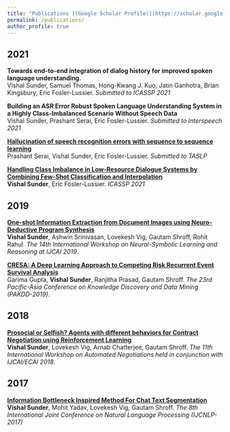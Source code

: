 ```yaml
---
title: "Publications [(Google Scholar Profile)](https://scholar.google.co.in/citations?user=hBbYJnIAAAAJ&hl=en)"
permalink: /publications/
author_profile: true
---
```

## 2021

<b>Towards end-to-end integration of dialog history for improved spoken language understanding.</b> <br> Vishal Sunder, Samuel Thomas, Hong-Kwang J. Kuo, Jatin Ganhotra, Brian Kingsbury, Eric Fosler-Lussier. <i>Submitted to ICASSP 2021</i>

<b>Building an ASR Error Robust Spoken Language Understanding System in a Highly Class-Imbalanced Scenario Without Speech Data</b> <br> Vishal Sunder, Prashant Serai, Eric Fosler-Lussier. <i>Submitted to Interspeech 2021</i>

<b>[Hallucination of speech recognition errors with sequence to sequence learning](https://arxiv.org/pdf/2103.12258.pdf)</b> <br> Prashant Serai, Vishal Sunder, Eric Fosler-Lussier. <i>Submitted to TASLP</i>

<b>[Handling Class Imbalance in Low-Resource Dialogue Systems by Combining Few-Shot Classification and Interpolation](https://arxiv.org/pdf/2010.15090.pdf)</b> <br> <b>Vishal Sunder</b>, Eric Fosler-Lussier. <i>ICASSP 2021</i>


## 2019
<b>[One-shot Information Extraction from Document Images using Neuro-Deductive Program Synthesis](http://vishalsunder.github.io/publications/progsyn-paper)</b><br>
<b>Vishal Sunder</b>, Ashwin Srinivasan, Lovekesh Vig, Gautam Shroff, Rohit Rahul. <i>The 14th International Workshop on
Neural-Symbolic Learning and Reasoning at IJCAI 2019</i>.

<b>[CRESA: A Deep Learning Approach to Competing Risk Recurrent Event Survival Analysis](http://vishalsunder.github.io/publications/pakdd-paper)</b><br>
Garima Gupta, <b>Vishal Sunder</b>, Ranjitha Prasad, Gautam Shroff. <i>The 23rd Pacific-Asia Conference on Knowledge Discovery and Data Mining (PAKDD-2019)</i>.

## 2018

<b>[Prosocial or Selfish? Agents with different behaviors for Contract Negotiation using Reinforcement Learning ](http://vishalsunder.github.io/publications/acan-paper)</b><br>
<b>Vishal Sunder</b>, Lovekesh Vig, Arnab Chatterjee, Gautam Shroff. <i>The 11th International Workshop on Automated Negotiations held in conjunction with IJCAI/ECAI 2018</i>.

## 2017

<b>[Information Bottleneck Inspired Method For Chat Text Segmentation](http://vishalsunder.github.io/publications/ijcnlp-paper)</b> <br> <b>Vishal Sunder</b>, Mohit Yadav, Lovekesh Vig, Gautam Shroff. <i>The 8th International Joint Conference on Natural Language Processing (IJCNLP-2017)</i>
